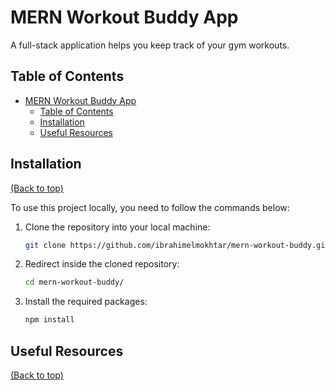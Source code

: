 # MERN Workout Buddy App

A full-stack application helps you keep track of your gym workouts.

## Table of Contents

- [MERN Workout Buddy App](#mern-workout-buddy-app)
  - [Table of Contents](#table-of-contents)
  - [Installation](#installation)
  - [Useful Resources](#useful-resources)

## Installation

[(Back to top)](#table-of-contents)

To use this project locally, you need to follow the commands below:

1. Clone the repository into your local machine:

   ```bash
   git clone https://github.com/ibrahimelmokhtar/mern-workout-buddy.git
   ```

2. Redirect inside the cloned repository:

   ```bash
   cd mern-workout-buddy/
   ```

3. Install the required packages:

   ```bash
   npm install
   ```

## Useful Resources

[(Back to top)](#table-of-contents)
